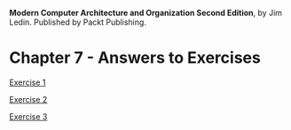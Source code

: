 __Modern Computer Architecture and Organization Second Edition__, by Jim Ledin. Published by Packt Publishing.
# Chapter 7 - Answers to Exercises

[Exercise 1](Ex__1_identify_architecture.md)

[Exercise 2](Ex__2_is_mmu_in_use.md)

[Exercise 3](Ex__3_row_column_major_order.md)
